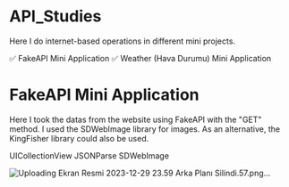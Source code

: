 # API_Studies
Here I do internet-based operations in different mini projects.

✅ FakeAPI Mini Application
✅ Weather (Hava Durumu) Mini Application

# FakeAPI Mini Application

Here I took the datas from the website using FakeAPI with the "GET" method. I used the SDWebImage library for images. As an alternative, the KingFisher library could also be used.

UICollectionView
JSONParse
SDWebImage


![Uploading Ekran Resmi 2023-12-29 23.59 Arka Planı Silindi.57.png…]()
